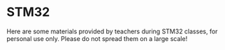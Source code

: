 # STM32
Here are some materials provided by teachers during STM32 classes, for personal use only. Please do not spread them on a large scale!
